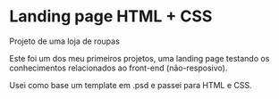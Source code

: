 # Landing page HTML + CSS
Projeto de uma loja de roupas

Este foi um dos meu primeiros projetos, uma landing page testando os conhecimentos relacionados ao front-end (não-resposivo).

Usei como base um template em .psd e passei para HTML e CSS.
